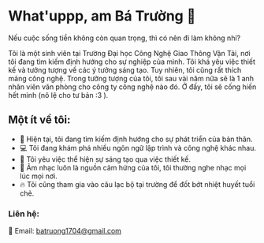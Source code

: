 # What'uppp, am Bá Trường 👋

Nếu cuộc sống tiền không còn quan trọng, thì có nên đi làm không nhỉ?

Tôi là một sinh viên tại Trường Đại học Công Nghệ Giao Thông Vận Tải, nơi tôi đang tìm kiếm định hướng cho sự nghiệp của mình. Tôi khá yêu việc thiết kế và tưởng tượng về các ý tưởng sáng tạo. Tuy nhiên, tôi cũng rất thích mảng công nghệ. Trong tưởng tượng của tôi, tôi sau vài năm nữa sẽ là 1 anh nhân viên văn phòng cho công ty công nghệ nào đó. Ở đấy, tôi sẽ cống hiến hết mình (nô lệ cho tư bản :3 ).

## Một ít về tôi:

- 🌱 Hiện tại, tôi đang tìm kiếm định hướng cho sự phát triển của bản thân.
- 💻 Tôi đang khám phá nhiều ngôn ngữ lập trình và công nghệ khác nhau.
- 🎨 Tôi yêu việc thể hiện sự sáng tạo qua việc thiết kế.
- 🎵 Âm nhạc luôn là nguồn cảm hứng của tôi, tôi thường nghe nhạc mọi lúc mọi nơi.
- 🔥 Tôi cũng tham gia vào câu lạc bộ tại trường để đốt bớt nhiệt huyết tuổi chẻ.

### Liên hệ:

📧 Email: batruong1704@gmail.com

